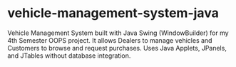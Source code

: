 # vehicle-management-system-java
Vehicle Management System built with Java Swing (WindowBuilder) for my 4th Semester OOPS project. It allows Dealers to manage vehicles and Customers to browse and request purchases. Uses Java Applets, JPanels, and JTables without database integration.
